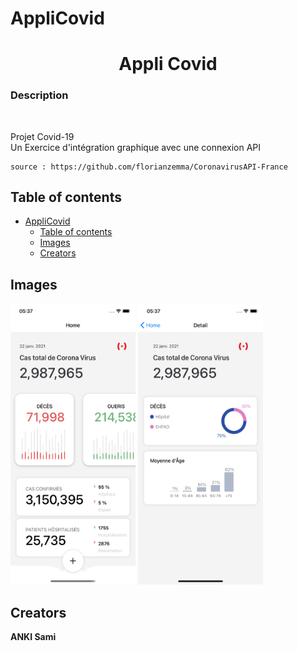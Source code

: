 # AppliCovid



  <h1 align="center">Appli Covid</h1>

  <p align="center">
    <h3>Description</h3>
    <br>
    <p>
    Projet Covid-19<br>
    Un Exercice d'intégration graphique avec une connexion API

    source : https://github.com/florianzemma/CoronavirusAPI-France    
  </p>
</p>


## Table of contents


- [AppliCovid](#applicovid)
  - [Table of contents](#table-of-contents)
  - [Images](#images)
  - [Creators](#creators)





## Images

 <img src="https://github.com/ankisami/DemoCovid/blob/main/src/assets/Simulator%20Screen%20Shot%20-%20iPhone%2011%20-%202021-01-22%20at%2005.37.28.png" alt="Logo" width=200 height=450>
 <img src="https://github.com/ankisami/DemoCovid/blob/main/src/assets/Simulator%20Screen%20Shot%20-%20iPhone%2011%20-%202021-01-22%20at%2005.37.32.png" alt="Logo" width=200 height=450>





 
 
## Creators

**ANKI Sami** <br>







